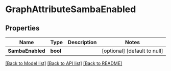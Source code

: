 # GraphAttributeSambaEnabled

## Properties
Name | Type | Description | Notes
------------ | ------------- | ------------- | -------------
**SambaEnabled** | **bool** |  | [optional] [default to null]

[[Back to Model list]](../README.md#documentation-for-models) [[Back to API list]](../README.md#documentation-for-api-endpoints) [[Back to README]](../README.md)


